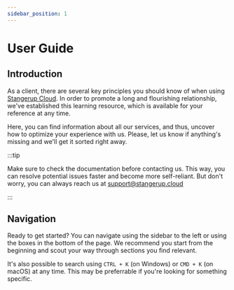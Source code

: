 ```yaml
---
sidebar_position: 1
---
```


# User Guide

## Introduction

As a client, there are several key principles you should know of when using [Stangerup Cloud](https://www.stangerup.cloud). In order to promote a long and flourishing relationship, we've established this learning resource, which is available for your reference at any time.

Here, you can find information about all our services, and thus, uncover how to optimize your experience with us. Please, let us know if anything's missing and we'll get it sorted right away.

:::tip

Make sure to check the documentation before contacting us. This way, you can resolve potential issues faster and become more self-reliant. But don't worry, you can always reach us at [support@stangerup.cloud](mailto:support@stangerup.cloud)

:::

## Navigation

Ready to get started? You can navigate using the sidebar to the left or using the boxes in the bottom of the page. We recommend you start from the beginning and scout your way through sections you find relevant.

It's also possible to search using `CTRL + K` (on Windows) or `CMD + K` (on macOS) at any time. This may be preferrable if you're looking for something specific.
